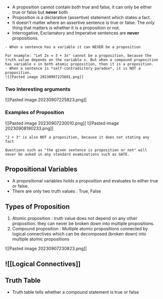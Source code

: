 - A proposition cannot contain both true and false, it can only be either true or false but **never** both
- Proposition is a declarative (assertive) statement which states a fact.
- It doesn't matter where an assertive sentence is true or false. The only thing that matters is whether it is a proposition or not.
- Interrogative, Exclamatory and Imperative sentences are **never** propositions.

```ad-important
- When a sentence has a variable it can NEVER be a proposition

For example: "Let 2x = 3 + 3x" cannot be a proposition, because the truth value depends on the variable x. But when a compound proposition has variable x in both atomic proposition, then it is a proposition.
- When a sentence is *self-contradictory paradox*, it is NOT a proposition.
![[Pasted image 20230907225601.png]]

```


### Two Interesting arguments
![[Pasted image 20230907225823.png]]

### Examples of Proposition

![[Pasted image 20230907230010.png]]
![[Pasted image 20230908190233.png]]

```ad-attention
"2 + 3" is also NOT a proposition, because it does not stating any fact
```

```ad-warning
Questions such as "the given sentence is proposition or not" will never be asked in any standard examinations such as GATE.
```

## Propositional Variables

- A propositional variables holds a proposition and evaluates to either true or false.
- There are only two truth values : True, False

## Types of Proposition

1. Atomic proposition : truth value does not depend on any other proposition. they can never be broken down into multiple propositions.
2. Compound proposition : Multiple atomic propositions connected by logical connectives which can be decomposed (broken down) into multiple atomic propositions

![[Pasted image 20230907230823.png]]

## ![[Logical Connectives]]
## Truth Table

- Truth table tells whether a compound statement is true or false